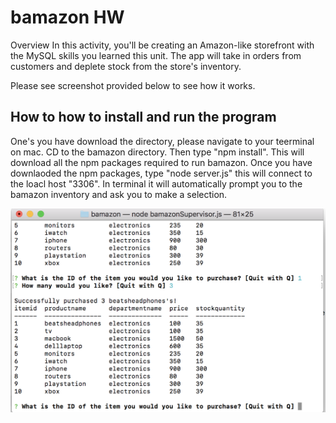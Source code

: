 # bamazon HW
Overview 
In this activity, you'll be creating an Amazon-like storefront with the MySQL skills you learned this unit. The app will take in orders from customers and deplete stock from the store's inventory. 

Please see screenshot provided below to see how it works. 

## How to how to install and run the program
One's you have download the directory, please navigate to your teerminal on mac. CD to the bamazon directory. Then type "npm install". This will download all the npm packages required to run bamazon. Once you have downlaoded the npm packages, type "node server.js" this will connect to the loacl host "3306". In terminal it will automatically prompt you to the bamazon inventory and ask you to make a selection.



![bamazon](https://raw.githubusercontent.com/BhavShah1/bamazon/master/Images/Screen%20Shot%202019-01-18%20at%2010.21.07%20PM.png "Bamazon")
